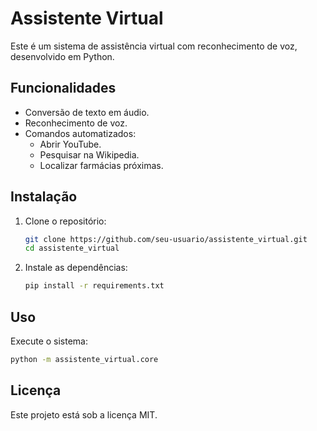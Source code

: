 # Assistente Virtual

Este é um sistema de assistência virtual com reconhecimento de voz, desenvolvido em Python.

## Funcionalidades

- Conversão de texto em áudio.
- Reconhecimento de voz.
- Comandos automatizados:
  - Abrir YouTube.
  - Pesquisar na Wikipedia.
  - Localizar farmácias próximas.

## Instalação

1. Clone o repositório:
   ```bash
   git clone https://github.com/seu-usuario/assistente_virtual.git
   cd assistente_virtual
   ```

2. Instale as dependências:
   ```bash
   pip install -r requirements.txt
   ```

## Uso

Execute o sistema:
```bash
python -m assistente_virtual.core
```

## Licença

Este projeto está sob a licença MIT.
